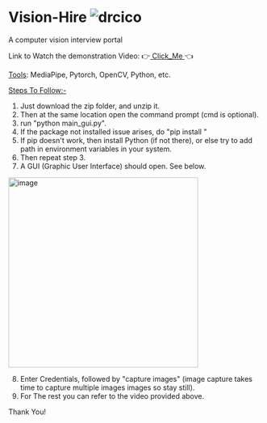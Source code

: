 # Vision-Hire ![drcico](https://github.com/SourabhRex/Vision-Hire/assets/67453283/ef14b20d-fa64-46a3-9f37-2f2e1126379d)

A computer vision interview portal

Link to Watch the demonstration Video: 
👉<a href="https://youtu.be/caa6na5b82A?si=2OnfX1tISzD0gLkn" target="_blank"> Click_Me </a>👈

<ins>Tools</ins>: MediaPipe, Pytorch, OpenCV, Python, etc.

<ins>Steps To Follow:-</ins>
1. Just download the zip folder, and unzip it.
2. Then at the same location open the command prompt (cmd is optional).
3. run "python main_gui.py".
4. If the package not installed issue arises, do "pip install <package-name>"
5. If pip doesn't work, then install Python (if not there), or else try to add path in environment variables in your system.
6. Then repeat step 3.
7. A GUI (Graphic User Interface) should open. See below.
<img width="376" alt="image" src="https://github.com/SourabhRex/Vision-Hire/assets/67453283/2e87c37c-9401-4df7-9642-265a1732902d">

8. Enter Credentials, followed by "capture images" (image capture takes  time to capture multiple images images so stay still).
9. For The rest you can refer to the video provided above.

Thank You!

